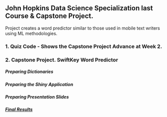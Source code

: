 ## John Hopkins Data Science Specialization last Course & Capstone Project.

Project creates a word predictor similar to those used in mobile text writers using ML methodologies.

### 1. Quiz Code - Shows the Capstone Project Advance at Week 2.

### 2. Capstone Project. SwiftKey Word Predictor

##### Preparing Dictionaries

##### Preparing the Shiny Application

##### Preparing Presentation Slides

##### [Final Results](https://dpellon.shinyapps.io/Capstone/)





